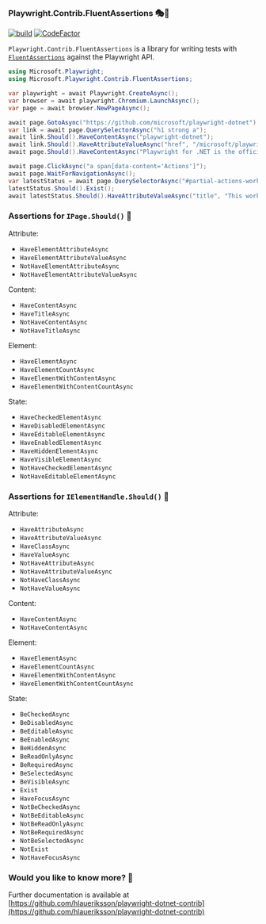 ### Playwright.Contrib.FluentAssertions 🎭🧪

[![build](https://github.com/hlaueriksson/playwright-dotnet-contrib/actions/workflows/build.yml/badge.svg)](https://github.com/hlaueriksson/playwright-dotnet-contrib/actions/workflows/build.yml) [![CodeFactor](https://codefactor.io/repository/github/hlaueriksson/playwright-dotnet-contrib/badge)](https://codefactor.io/repository/github/hlaueriksson/playwright-dotnet-contrib)

`Playwright.Contrib.FluentAssertions` is a library for writing tests with [`FluentAssertions`](https://www.nuget.org/packages/FluentAssertions/) against the Playwright API.

```cs
using Microsoft.Playwright;
using Microsoft.Playwright.Contrib.FluentAssertions;

var playwright = await Playwright.CreateAsync();
var browser = await playwright.Chromium.LaunchAsync();
var page = await browser.NewPageAsync();

await page.GotoAsync("https://github.com/microsoft/playwright-dotnet");
var link = await page.QuerySelectorAsync("h1 strong a");
await link.Should().HaveContentAsync("playwright-dotnet");
await link.Should().HaveAttributeValueAsync("href", "/microsoft/playwright-dotnet");
await page.Should().HaveContentAsync("Playwright for .NET is the official language port of Playwright");

await page.ClickAsync("a span[data-content='Actions']");
await page.WaitForNavigationAsync();
var latestStatus = await page.QuerySelectorAsync("#partial-actions-workflow-runs .Box-row div[title]");
latestStatus.Should().Exist();
await latestStatus.Should().HaveAttributeValueAsync("title", "This workflow run completed successfully.");
```

### Assertions for `IPage.Should()` 📄

Attribute:

* `HaveElementAttributeAsync`
* `HaveElementAttributeValueAsync`
* `NotHaveElementAttributeAsync`
* `NotHaveElementAttributeValueAsync`

Content:

* `HaveContentAsync`
* `HaveTitleAsync`
* `NotHaveContentAsync`
* `NotHaveTitleAsync`

Element:

* `HaveElementAsync`
* `HaveElementCountAsync`
* `HaveElementWithContentAsync`
* `HaveElementWithContentCountAsync`

State:

* `HaveCheckedElementAsync`
* `HaveDisabledElementAsync`
* `HaveEditableElementAsync`
* `HaveEnabledElementAsync`
* `HaveHiddenElementAsync`
* `HaveVisibleElementAsync`
* `NotHaveCheckedElementAsync`
* `NotHaveEditableElementAsync`

### Assertions for `IElementHandle.Should()` 📑

Attribute:

* `HaveAttributeAsync`
* `HaveAttributeValueAsync`
* `HaveClassAsync`
* `HaveValueAsync`
* `NotHaveAttributeAsync`
* `NotHaveAttributeValueAsync`
* `NotHaveClassAsync`
* `NotHaveValueAsync`

Content:

* `HaveContentAsync`
* `NotHaveContentAsync`

Element:

* `HaveElementAsync`
* `HaveElementCountAsync`
* `HaveElementWithContentAsync`
* `HaveElementWithContentCountAsync`

State:

* `BeCheckedAsync`
* `BeDisabledAsync`
* `BeEditableAsync`
* `BeEnabledAsync`
* `BeHiddenAsync`
* `BeReadOnlyAsync`
* `BeRequiredAsync`
* `BeSelectedAsync`
* `BeVisibleAsync`
* `Exist`
* `HaveFocusAsync`
* `NotBeCheckedAsync`
* `NotBeEditableAsync`
* `NotBeReadOnlyAsync`
* `NotBeRequiredAsync`
* `NotBeSelectedAsync`
* `NotExist`
* `NotHaveFocusAsync`

### Would you like to know more? 🤔

Further documentation is available at [https://github.com/hlaueriksson/playwright-dotnet-contrib](https://github.com/hlaueriksson/playwright-dotnet-contrib)
